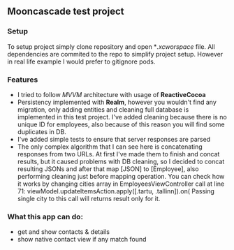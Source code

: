 ## Mooncascade test project
### Setup
To setup project simply clone repository and open **.xcworspace* file. All dependencies are commited to the repo to simplify project setup. However in real life example I would prefer to gitignore pods.

### Features

* I tried to follow *MVVM* architecture with usage of **ReactiveCocoa**
* Persistency implemented with **Realm**, however you wouldn't find any migration, only adding entities and cleaning full database is implemented in this test project. I've added cleaning because there is no unique ID for employees, also because of this reason you will find some duplicates in DB.
* I've added simple tests to ensure that server responses are parsed
* The only complex algorithm that I can see here is concatenating responses from two URLs. At first I've made them to finish and concat results, but it caused problems with DB cleaning, so I decided to concat resulting JSONs and after that map [JSON] to [Employee], also performing cleaning just before mapping operation. You can check how it works by changing cities array in EmployeesViewController call at line 71: 
        viewModel.updateItemsAction.apply([.tartu, .tallinn]).on(
Passing single city to this call will returns result only for it.        

### What this app can do:

* get and show contacts & details
* show native contact view if any match found


